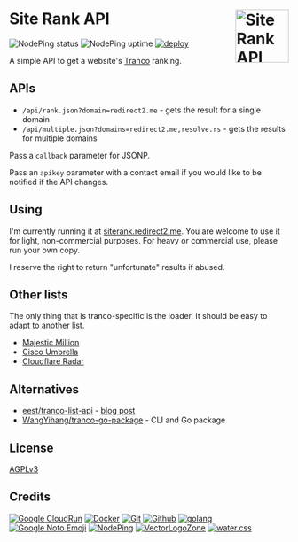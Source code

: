 # Site Rank API [<img alt="Site Rank API Logo" src="https://siterank.redirect2.me/favicon.svg" height="96" align="right" />](https://siterank.redirect2.me/)

![NodePing status](https://img.shields.io/nodeping/status/mnjrv1uf-ns8t-4b84-8wlm-0rncdu9wb85x)
![NodePing uptime](https://img.shields.io/nodeping/uptime/mnjrv1uf-ns8t-4b84-8wlm-0rncdu9wb85x)
[![deploy](https://github.com/redirect2me/siterank/actions/workflows/gcr-deploy.yaml/badge.svg)](https://github.com/redirect2me/siterank/actions/workflows/gcr-deploy.yaml)

A simple API to get a website's [Tranco](https://tranco-list.eu/) ranking.


## APIs

* `/api/rank.json?domain=redirect2.me` - gets the result for a single domain
* `/api/multiple.json?domains=redirect2.me,resolve.rs` - gets the results for multiple domains

Pass a `callback` parameter for JSONP.

Pass an `apikey` parameter with a contact email if you would like to be notified if the API changes.

## Using

I'm currently running it at [siterank.redirect2.me](https://siterank.redirect2.me/).  You are welcome to use it for light, non-commercial purposes.  For heavy or commercial use, please run your own copy.

I reserve the right to return "unfortunate" results if abused.

## Other lists

The only thing that is tranco-specific is the loader.  It should be easy to adapt to another list.

* [Majestic Million](https://majestic.com/reports/majestic-million)
* [Cisco Umbrella](https://s3-us-west-1.amazonaws.com/umbrella-static/index.html)
* [Cloudflare Radar](https://radar.cloudflare.com/domains)

## Alternatives

* [eest/tranco-list-api](https://github.com/eest/tranco-list-api) - [blog post](https://blog.sigterm.se/posts/building-an-api-for-tranco/)
* [WangYihang/tranco-go-package](https://github.com/WangYihang/tranco-go-package) - CLI and Go package

## License

[AGPLv3](LICENSE.txt)

## Credits

[![Google CloudRun](https://www.vectorlogo.zone/logos/google_cloud_run/google_cloud_run-ar21.svg)](https://cloud.google.com/run/ "Hosting")
[![Docker](https://www.vectorlogo.zone/logos/docker/docker-ar21.svg)](https://www.docker.com/ "Deployment")
[![Git](https://www.vectorlogo.zone/logos/git-scm/git-scm-ar21.svg)](https://git-scm.com/ "Version control")
[![Github](https://www.vectorlogo.zone/logos/github/github-ar21.svg)](https://github.com/ "Code hosting")
[![golang](https://www.vectorlogo.zone/logos/golang/golang-ar21.svg)](https://golang.org/ "Programming language")
[![Google Noto Emoji](https://www.vectorlogo.zone/logos/google/google-ar21.svg)](https://github.com/googlefonts/noto-emoji/ "Logo")
[![NodePing](https://www.vectorlogo.zone/logos/nodeping/nodeping-ar21.svg)](https://nodeping.com?rid=201109281250J5K3P "Uptime monitoring")
[![VectorLogoZone](https://www.vectorlogo.zone/logos/vectorlogozone/vectorlogozone-ar21.svg)](https://www.vectorlogo.zone/ "Logos")
[![water.css](https://www.vectorlogo.zone/logos/netlifyapp_watercss/netlifyapp_watercss-ar21.svg)](https://watercss.netlify.app/ "Classless CSS")
